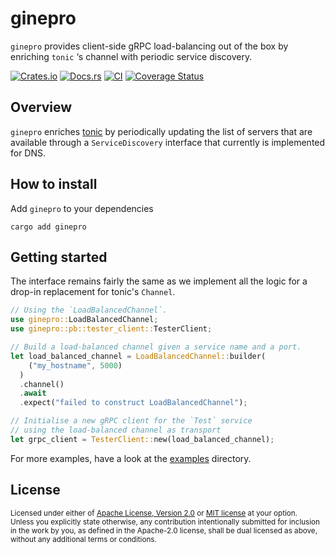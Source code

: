 # ginepro

`ginepro` provides client-side gRPC load-balancing out of the box by enriching `tonic` ‘s channel with periodic service discovery.

[![Crates.io](https://img.shields.io/crates/v/ginepro.svg)](https://crates.io/crates/ginepro)
[![Docs.rs](https://docs.rs/ginepro/badge.svg)](https://docs.rs/ginepro)
[![CI](https://github.com/TrueLayer/ginepro/workflows/CI/badge.svg)](https://github.com/TrueLayer/ginepro/actions)
[![Coverage Status](https://coveralls.io/repos/github/TrueLayer/ginepro/badge.svg?branch=main&t=UWgSpm)](https://coveralls.io/github/TrueLayer/ginepro?branch=main)

## Overview

`ginepro` enriches [tonic](https://github.com/hyperium/tonic) by periodically updating the list of
servers that are available through a `ServiceDiscovery` interface that currently is implemented for DNS.

## How to install

Add `ginepro` to your dependencies

```
cargo add ginepro
```

## Getting started

The interface remains fairly the same as we implement all the logic for a drop-in replacement for
tonic's `Channel`.

```rust
// Using the `LoadBalancedChannel`.
use ginepro::LoadBalancedChannel;
use ginepro::pb::tester_client::TesterClient;

// Build a load-balanced channel given a service name and a port.
let load_balanced_channel = LoadBalancedChannel::builder(
    ("my_hostname", 5000)
  )
  .channel()
  .await
  .expect("failed to construct LoadBalancedChannel");

// Initialise a new gRPC client for the `Test` service
// using the load-balanced channel as transport
let grpc_client = TesterClient::new(load_balanced_channel);
```

For more examples, have a look at the [examples](ginepro/examples) directory.

## License

<sup>
Licensed under either of <a href="LICENSE-APACHE">Apache License, Version
2.0</a> or <a href="LICENSE-MIT">MIT license</a> at your option.
</sup>

<br>

<sub>
Unless you explicitly state otherwise, any contribution intentionally submitted
for inclusion in the work by you, as defined in the Apache-2.0 license, shall be
dual licensed as above, without any additional terms or conditions.
</sub>
